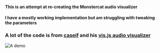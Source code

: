 #### This is an attempt at re-creating the Monstercat audio visualizer
#### I have a mostly working implementation but am struggling with tweaking the parameters

### A lot of the code is from [caseif](http://github.com/caseif) and his [vis.js audio visualizer](http://github.com/caseif/vis.js)

![A demo](gifs/audiovisualizer.gif)
